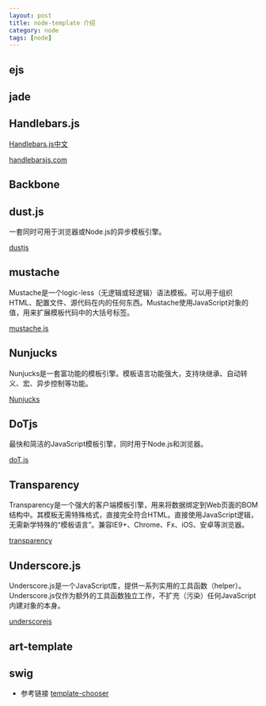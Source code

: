 ```yaml
---
layout: post
title: node-template 介绍
category: node
tags: [node]
---
```


## ejs


## jade


## Handlebars.js

[Handlebars.js中文](http://www.ghostchina.com/introducing-the-handlebars-js-templating-engine/)

[handlebarsjs.com](http://handlebarsjs.com/)


## Backbone



## dust.js

一套同时可用于浏览器或Node.js的异步模板引擎。

[dustjs](http://www.dustjs.com/)


## mustache

Mustache是一个logic-less（无逻辑或轻逻辑）语法模板。可以用于组织HTML、配置文件、源代码在内的任何东西。Mustache使用JavaScript对象的值，用来扩展模板代码中的大括号标签。

[mustache.js](https://github.com/janl/mustache.js)


## Nunjucks

Nunjucks是一套富功能的模板引擎。模板语言功能强大，支持块继承、自动转义、宏、异步控制等功能。

[Nunjucks](http://mozilla.github.io/nunjucks/)


##  DoTjs

最快和简洁的JavaScript模板引擎，同时用于Node.js和浏览器。

[doT.js](http://olado.github.io/doT/)


## Transparency

Transparency是一个强大的客户端模板引擎，用来将数据绑定到Web页面的BOM结构中。其模板无需特殊格式，直接完全符合HTML。直接使用JavaScript逻辑，无需新学特殊的“模板语言”。兼容IE9+、Chrome、Fx、iOS、安卓等浏览器。

[transparency](https://github.com/leonidas/transparency)


## Underscore.js

Underscore.js是一个JavaScript库，提供一系列实用的工具函数（helper）。Underscore.js仅作为额外的工具函数独立工作，不扩充（污染）任何JavaScript内建对象的本身。

[underscorejs](http://underscorejs.org/)


## art-template


## swig



* 参考链接  [template-chooser](http://garann.github.io/template-chooser/)